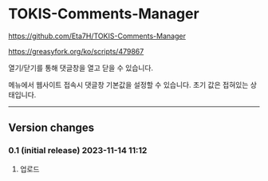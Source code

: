 # TOKIS-Comments-Manager

https://github.com/Eta7H/TOKIS-Comments-Manager

https://greasyfork.org/ko/scripts/479867

열기/닫기를 통해 댓글창을 열고 닫을 수 있습니다.

메뉴에서 웹사이트 접속시 댓글창 기본값을 설정할 수 있습니다. 초기 값은 접혀있는 상태입니다.

---

## Version changes
### 0.1 (initial release) 2023-11-14 11:12
1. 업로드
